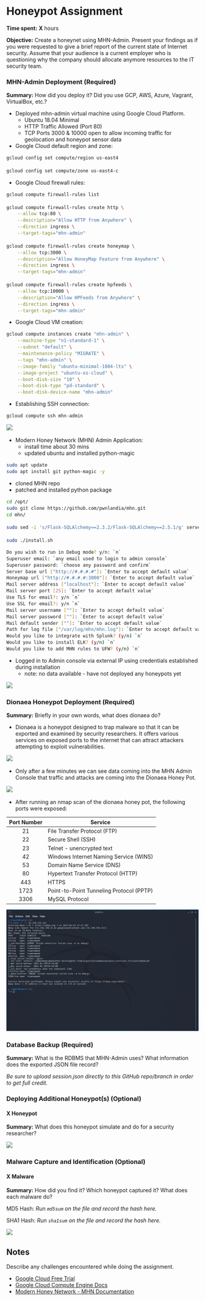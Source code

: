 # Honeypot Assignment

**Time spent:** **X** hours

**Objective:** Create a honeynet using MHN-Admin. Present your findings as if you were requested to give a brief report of the current state of Internet security. Assume that your audience is a current employer who is questioning why the company should allocate anymore resources to the IT security team.

### MHN-Admin Deployment (Required)

**Summary:** How did you deploy it? Did you use GCP, AWS, Azure, Vagrant, VirtualBox, etc.?
- Deployed mhn-admin virtual machine using Google Cloud Platform. 
  - Ubuntu 18.04 Minimal
  - HTTP Traffic Allowed (Port 80)
  - TCP Ports 3000 & 10000 open to allow incoming traffic for geolocation and honeypot sensor data
- Google Cloud default region and zone:
```bash
gcloud config set compute/region us-east4

gcloud config set compute/zone us-east4-c
```
- Google Cloud firewall rules:
```bash
gcloud compute firewall-rules list

gcloud compute firewall-rules create http \
    --allow tcp:80 \
    --description="Allow HTTP from Anywhere" \
    --direction ingress \
    --target-tags="mhn-admin"

gcloud compute firewall-rules create honeymap \
    --allow tcp:3000 \
    --description="Allow HoneyMap Feature from Anywhere" \
    --direction ingress \
    --target-tags="mhn-admin"

gcloud compute firewall-rules create hpfeeds \
    --allow tcp:10000 \
    --description="Allow HPFeeds from Anywhere" \
    --direction ingress \
    --target-tags="mhn-admin"
```
- Google Cloud VM creation:
```bash
gcloud compute instances create "mhn-admin" \
    --machine-type "n1-standard-1" \
    --subnet "default" \
    --maintenance-policy "MIGRATE" \
    --tags "mhn-admin" \
    --image-family "ubuntu-minimal-1804-lts" \
    --image-project "ubuntu-os-cloud" \
    --boot-disk-size "10" \
    --boot-disk-type "pd-standard" \
    --boot-disk-device-name "mhn-admin"
```
- Establishing SSH connection:
```bash
gcloud compute ssh mhn-admin
```

<img src="mhn-admin.gif">

- Modern Honey Network (MHN) Admin Application:
  - install time about 30 mins
  - updated ubuntu and installed python-magic
```bash
sudo apt update
sudo apt install git python-magic -y
```
  - cloned MHN repo
  - patched and installed python package
```bash
cd /opt/
sudo git clone https://github.com/pwnlandia/mhn.git
cd mhn/

sudo sed -i 's/Flask-SQLAlchemy==2.3.2/Flask-SQLAlchemy==2.5.1/g' server/requirements.txt

sudo ./install.sh
```
```bash
Do you wish to run in Debug mode? y/n: `n`
Superuser email: `any email used to login to admin console`
Superuser password: `choose any password and confirm`
Server base url ["http://#.#.#.#"]: `Enter to accept default value`
Honeymap url ["http://#.#.#.#:3000"]: `Enter to accept default value`
Mail server address ["localhost"]: `Enter to accept default value`
Mail server port [25]: `Enter to accept default value`
Use TLS for email?: y/n `n`
Use SSL for email?: y/n `n`
Mail server username [""]: `Enter to accept default value`
Mail server password [""]: `Enter to accept default value`
Mail default sender [""]: `Enter to accept default value`
Path for log file ["/var/log/mhn/mhn.log"]: `Enter to accept default value`
Would you like to integrate with Splunk? (y/n) `n`
Would you like to install ELK? (y/n) `n`
Would you like to add MHN rules to UFW? (y/n) `n`
```
  - Logged in to Admin console via external IP using credentials established during installation
    - note: no data available - have not deployed any honeypots yet

<img src="mhn-admin-application.gif">

### Dionaea Honeypot Deployment (Required)

**Summary:** Briefly in your own words, what does dionaea do?

- Dionaea is a honeypot designed to trap malware so that it can be exported and examined by security researchers. It offers various services on exposed ports to the internet that can attract attackers attempting to exploit vulnerabilities. 

<img src="dionaea-honeypot.gif">

- Only after a few minutes we can see data coming into the MHN Admin Console that traffic and attacks are coming into the Dionaea Honey Pot.

<img src="dionaea-honeypot2.gif">

- After running an nmap scan of the dionaea honey pot, the following ports were exposed:

| Port Number   | Service                                  |
| :-----------: | ---------------------------------------- |
| 21            | File Transfer Protocol (FTP)             |
| 22            | Secure Shell (SSH)                       |
| 23            | Telnet - unencrypted text                |
| 42            | Windows Internet Naming Service (WINS)   |
| 53            | Domain Name Service (DNS)                |
| 80            | Hypertext Transfer Protocol (HTTP)       |
| 443           | HTTPS                                    |
| 1723          | Point-to-Point Tunneling Protocol (PPTP) |
| 3306          | MySQL Protocol                           |

<img src="dionaea-nmap-scan.png">

### Database Backup (Required) 

**Summary:** What is the RDBMS that MHN-Admin uses? What information does the exported JSON file record?

*Be sure to upload session.json directly to this GitHub repo/branch in order to get full credit.*

### Deploying Additional Honeypot(s) (Optional)

#### X Honeypot

**Summary:** What does this honeypot simulate and do for a security researcher?

<img src="x-honeypot.gif">

### Malware Capture and Identification (Optional)

#### X Malware

**Summary:** How did you find it? Which honeypot captured it? What does each malware do?

MD5 Hash: *Run `md5sum` on the file and record the hash here.*

SHA1 Hash: *Run `sha1sum` on the file and record the hash here.*

<img src="x-malware.gif">

## Notes

Describe any challenges encountered while doing the assignment.
- [Google Cloud Free Trial](https://cloud.google.com/free/)
- [Google Cloud Compute Engine Docs](https://cloud.google.com/compute/docs)
- [Modern Honey Network - MHN Documentation](https://github.com/pwnlandia/mhn)